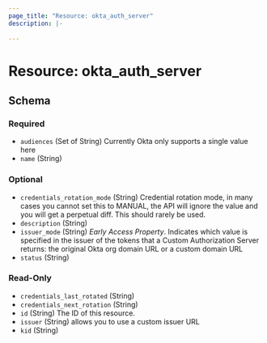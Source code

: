 ```yaml
---
page_title: "Resource: okta_auth_server"
description: |-
  
---
```


# Resource: okta_auth_server





<!-- schema generated by tfplugindocs -->
## Schema

### Required

- `audiences` (Set of String) Currently Okta only supports a single value here
- `name` (String)

### Optional

- `credentials_rotation_mode` (String) Credential rotation mode, in many cases you cannot set this to MANUAL, the API will ignore the value and you will get a perpetual diff. This should rarely be used.
- `description` (String)
- `issuer_mode` (String) *Early Access Property*. Indicates which value is specified in the issuer of the tokens that a Custom Authorization Server returns: the original Okta org domain URL or a custom domain URL
- `status` (String)

### Read-Only

- `credentials_last_rotated` (String)
- `credentials_next_rotation` (String)
- `id` (String) The ID of this resource.
- `issuer` (String) allows you to use a custom issuer URL
- `kid` (String)


